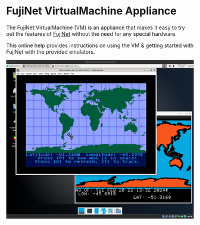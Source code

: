 # FujiNet VirtualMachine Appliance

The FujiNet VirtualMachine (VM) is an appliance that makes it easy to try out the features of [FujiNet](https://github.com/FujiNetWIFI/fujinet-firmware/wiki) without the need for any special hardware.  

This online help provides instructions on using the VM & getting started with FujiNet with the provided emulators.

![Running FujiNet VM](./media/fujinet-demo-screenshot.png)
